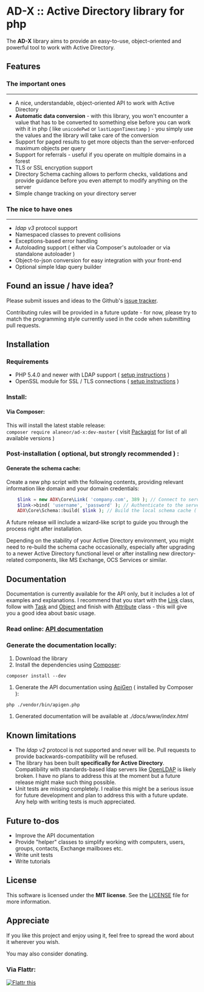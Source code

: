 # AD-X :: Active Directory library for php

The **AD-X** library aims to provide an easy-to-use, object-oriented and powerful tool to work with Active Directory.

## Features

### The important ones
----
 - A nice, understandable, object-oriented API to work with Active Directory
 - **Automatic data conversion** - with this library, you won't encounter a value that has to be converted to something else before you can work with it in php ( like `unicodePwd` or `lastLogonTimestamp` ) - you simply use the values and the library will take care of the conversion
 - Support for paged results to get more objects than the server-enforced maximum objects per query
 - Support for referrals - useful if you operate on multiple domains in a forest
 - TLS or SSL encryption support
 - Directory Schema caching allows to perform checks, validations and provide guidance before you even attempt to modify anything on the server
 - Simple change tracking on your directory server

### The nice to have ones
----
 - *ldap v3* protocol support
 - Namespaced classes to prevent collisions
 - Exceptions-based error handling
 - Autoloading support ( either via Composer's autoloader or via standalone autoloader )
 - Object-to-json conversion for easy integration with your front-end
 - Optional simple ldap query builder

## Found an issue / have idea?

Please submit issues and ideas to the Github's [issue tracker](https://github.com/Alaneor/AD-X/issues).

Contributing rules will be provided in a future update - for now, please try to match the programming style currently used in the code when submitting pull requests.

## Installation

### Requirements

 - PHP 5.4.0 and newer with LDAP support ( [setup instructions](http://www.php.net/manual/en/ldap.installation.php) )
 - OpenSSL module for SSL / TLS connections ( [setup instructions](http://cz1.php.net/manual/en/openssl.installation.php) )

### Install:

#### Via Composer:

This will install the latest stable release:<br>
`composer require alaneor/ad-x:dev-master`
( visit [Packagist](https://packagist.org/packages/alaneor/ad-x) for list of all available versions )

### Post-installation ( optional, but **strongly recommended** ) :

#### Generate the schema cache:

Create a new php script with the following contents, providing relevant information like domain and your domain credentials:
```php
    $link = new ADX\Core\Link( 'company.com', 389 ); // Connect to server on default port
    $link->bind( 'username', 'password' ); // Authenticate to the server
    ADX\Core\Schema::build( $link ); // Build the local schema cache ( takes some time, go get a coffee )
```
A future release will include a wizard-like script to guide you through the process right after installation.

Depending on the stability of your Active Directory environment, you might need to re-build the schema cache occasionally, especially after upgrading to a newer Active Directory functional level or after installing new directory-related components, like MS Exchange, OCS Services or similar.

## Documentation

Documentation is currently available for the API only, but it includes a lot of examples and explanations.
I recommend that you start with the [Link](http://alaneor.github.io/AD-X/api/class-ADX.Core.Link.html) class, follow with [Task](http://alaneor.github.io/AD-X/api/class-ADX.Core.Task.html) and [Object](http://alaneor.github.io/AD-X/api/class-ADX.Core.Object.html) and finish with [Attribute](http://alaneor.github.io/AD-X/api/class-ADX.Core.Attribute.html) class - this will give you a good idea about basic usage.

### Read online: [API documentation](http://alaneor.github.io/AD-X/api)
### Generate the documentation locally:

1. Download the library
1. Install the dependencies using [Composer](http://getcomposer.org/):
```
composer install --dev
```
1. Generate the API documentation using [ApiGen](http://apigen.org/) ( installed by Composer ):
```
php ./vendor/bin/apigen.php
```
1. Generated documentation will be available at *./docs/www/index.html*


## Known limitations

 - The *ldap v2* protocol is not supported and never will be. Pull requests to provide backwards-compatibility will be refused.
 - The library has been built **specifically for Active Directory**. Compatibility with standards-based ldap servers like [OpenLDAP](http://openldap.org) is likely broken. I have no plans to address this at the moment but a future release might make such thing possible.
 - Unit tests are missing completely. I realise this might be a serious issue for future development and plan to address this with a future update. Any help with writing tests is much appreciated.

## Future to-dos

 - Improve the API documentation
 - Provide "helper" classes to simplify working with computers, users, groups, contacts, Exchange mailboxes etc.
 - Write unit tests
 - Write tutorials

## License

This software is licensed under the **MIT license**.
See the [LICENSE](LICENSE) file for more information.

## Appreciate

If you like this project and enjoy using it, feel free to spread the word about it wherever you wish.

You may also consider donating.

### Via Flattr:

<a href="http://flattr.com/thing/1301881/" target="_blank"><img src="http://api.flattr.com/button/flattr-badge-large.png" alt="Flattr this" title="Flattr this" border="0" /></a>
